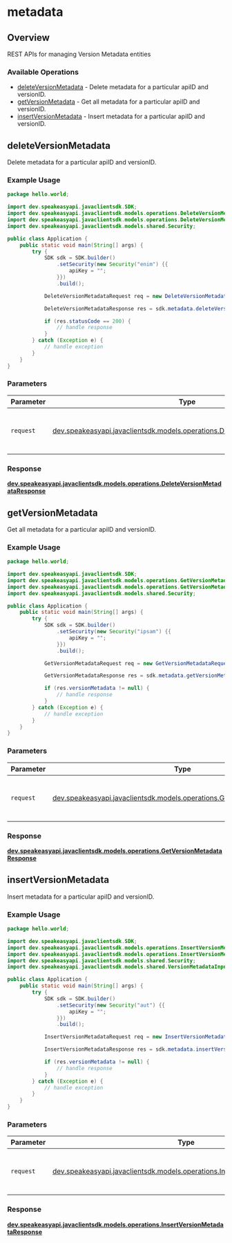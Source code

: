 # metadata

## Overview

REST APIs for managing Version Metadata entities

### Available Operations

* [deleteVersionMetadata](#deleteversionmetadata) - Delete metadata for a particular apiID and versionID.
* [getVersionMetadata](#getversionmetadata) - Get all metadata for a particular apiID and versionID.
* [insertVersionMetadata](#insertversionmetadata) - Insert metadata for a particular apiID and versionID.

## deleteVersionMetadata

Delete metadata for a particular apiID and versionID.

### Example Usage

```java
package hello.world;

import dev.speakeasyapi.javaclientsdk.SDK;
import dev.speakeasyapi.javaclientsdk.models.operations.DeleteVersionMetadataRequest;
import dev.speakeasyapi.javaclientsdk.models.operations.DeleteVersionMetadataResponse;
import dev.speakeasyapi.javaclientsdk.models.shared.Security;

public class Application {
    public static void main(String[] args) {
        try {
            SDK sdk = SDK.builder()
                .setSecurity(new Security("enim") {{
                    apiKey = "";
                }})
                .build();

            DeleteVersionMetadataRequest req = new DeleteVersionMetadataRequest("odit", "quo", "sequi", "tenetur");            

            DeleteVersionMetadataResponse res = sdk.metadata.deleteVersionMetadata(req);

            if (res.statusCode == 200) {
                // handle response
            }
        } catch (Exception e) {
            // handle exception
        }
    }
}
```

### Parameters

| Parameter                                                                                                                                | Type                                                                                                                                     | Required                                                                                                                                 | Description                                                                                                                              |
| ---------------------------------------------------------------------------------------------------------------------------------------- | ---------------------------------------------------------------------------------------------------------------------------------------- | ---------------------------------------------------------------------------------------------------------------------------------------- | ---------------------------------------------------------------------------------------------------------------------------------------- |
| `request`                                                                                                                                | [dev.speakeasyapi.javaclientsdk.models.operations.DeleteVersionMetadataRequest](../../models/operations/DeleteVersionMetadataRequest.md) | :heavy_check_mark:                                                                                                                       | The request object to use for the request.                                                                                               |


### Response

**[dev.speakeasyapi.javaclientsdk.models.operations.DeleteVersionMetadataResponse](../../models/operations/DeleteVersionMetadataResponse.md)**


## getVersionMetadata

Get all metadata for a particular apiID and versionID.

### Example Usage

```java
package hello.world;

import dev.speakeasyapi.javaclientsdk.SDK;
import dev.speakeasyapi.javaclientsdk.models.operations.GetVersionMetadataRequest;
import dev.speakeasyapi.javaclientsdk.models.operations.GetVersionMetadataResponse;
import dev.speakeasyapi.javaclientsdk.models.shared.Security;

public class Application {
    public static void main(String[] args) {
        try {
            SDK sdk = SDK.builder()
                .setSecurity(new Security("ipsam") {{
                    apiKey = "";
                }})
                .build();

            GetVersionMetadataRequest req = new GetVersionMetadataRequest("id", "possimus");            

            GetVersionMetadataResponse res = sdk.metadata.getVersionMetadata(req);

            if (res.versionMetadata != null) {
                // handle response
            }
        } catch (Exception e) {
            // handle exception
        }
    }
}
```

### Parameters

| Parameter                                                                                                                          | Type                                                                                                                               | Required                                                                                                                           | Description                                                                                                                        |
| ---------------------------------------------------------------------------------------------------------------------------------- | ---------------------------------------------------------------------------------------------------------------------------------- | ---------------------------------------------------------------------------------------------------------------------------------- | ---------------------------------------------------------------------------------------------------------------------------------- |
| `request`                                                                                                                          | [dev.speakeasyapi.javaclientsdk.models.operations.GetVersionMetadataRequest](../../models/operations/GetVersionMetadataRequest.md) | :heavy_check_mark:                                                                                                                 | The request object to use for the request.                                                                                         |


### Response

**[dev.speakeasyapi.javaclientsdk.models.operations.GetVersionMetadataResponse](../../models/operations/GetVersionMetadataResponse.md)**


## insertVersionMetadata

Insert metadata for a particular apiID and versionID.

### Example Usage

```java
package hello.world;

import dev.speakeasyapi.javaclientsdk.SDK;
import dev.speakeasyapi.javaclientsdk.models.operations.InsertVersionMetadataRequest;
import dev.speakeasyapi.javaclientsdk.models.operations.InsertVersionMetadataResponse;
import dev.speakeasyapi.javaclientsdk.models.shared.Security;
import dev.speakeasyapi.javaclientsdk.models.shared.VersionMetadataInput;

public class Application {
    public static void main(String[] args) {
        try {
            SDK sdk = SDK.builder()
                .setSecurity(new Security("aut") {{
                    apiKey = "";
                }})
                .build();

            InsertVersionMetadataRequest req = new InsertVersionMetadataRequest(                new VersionMetadataInput("quasi", "error");, "temporibus", "laborum");            

            InsertVersionMetadataResponse res = sdk.metadata.insertVersionMetadata(req);

            if (res.versionMetadata != null) {
                // handle response
            }
        } catch (Exception e) {
            // handle exception
        }
    }
}
```

### Parameters

| Parameter                                                                                                                                | Type                                                                                                                                     | Required                                                                                                                                 | Description                                                                                                                              |
| ---------------------------------------------------------------------------------------------------------------------------------------- | ---------------------------------------------------------------------------------------------------------------------------------------- | ---------------------------------------------------------------------------------------------------------------------------------------- | ---------------------------------------------------------------------------------------------------------------------------------------- |
| `request`                                                                                                                                | [dev.speakeasyapi.javaclientsdk.models.operations.InsertVersionMetadataRequest](../../models/operations/InsertVersionMetadataRequest.md) | :heavy_check_mark:                                                                                                                       | The request object to use for the request.                                                                                               |


### Response

**[dev.speakeasyapi.javaclientsdk.models.operations.InsertVersionMetadataResponse](../../models/operations/InsertVersionMetadataResponse.md)**

